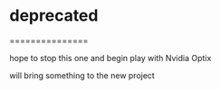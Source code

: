 # deprecated

===============

hope to stop this one and begin play with Nvidia Optix

will bring something to the new project
